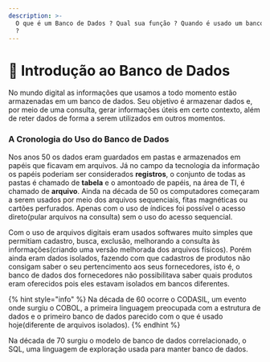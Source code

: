 ```yaml
---
description: >-
  O que é um Banco de Dados ? Qual sua função ? Quando é usado um banco de dados
  ?
---
```


# 🔐 Introdução ao Banco de Dados

No mundo digital as informações que usamos a todo momento estão armazenadas em um banco de dados. Seu objetivo é armazenar dados e, por meio de uma consulta, gerar informações úteis em certo contexto, além de reter dados de forma a serem utilizados em outros momentos.

### A Cronologia do Uso do Banco de Dados

Nos anos 50 os dados eram guardados em pastas e armazenados em papéis que ficavam em arquivos. Já no campo da tecnologia da informação os papéis poderiam ser considerados **registros**, o conjunto de todas as pastas é chamado de **tabela** e o amontoado de papéis, na área de TI, é chamado de **arquivo**. Ainda na década de 50 os computadores começaram a serem usados por meio dos arquivos sequenciais, fitas magnéticas ou cartões perfurados. Apenas com o uso de índices foi possível o acesso direto\(pular arquivos na consulta\) sem o uso do acesso sequencial.

Com o uso de arquivos digitais eram usados softwares muito simples que permitiam cadastro, busca, exclusão, melhorando a consulta às informações\(criando uma versão melhorada dos arquivos físicos\). Porém ainda eram dados isolados, fazendo com que cadastros de produtos não consigam saber o seu pertencimento aos seus fornecedores, isto é, o banco de dados dos fornecedores não possibilitava saber quais produtos eram oferecidos pois eles estavam isolados em bancos diferentes. 

{% hint style="info" %}
Na década de 60 ocorre o CODASIL, um evento onde surgiu o COBOL, a primeira linguagem preocupada com a estrutura de dados e o primeiro banco de dados parecido com o que é usado hoje\(diferente de arquivos isolados\).
{% endhint %}

Na década de 70 surgiu o modelo de banco de dados correlacionado, o SQL, uma linguagem de exploração usada para manter banco de dados.

